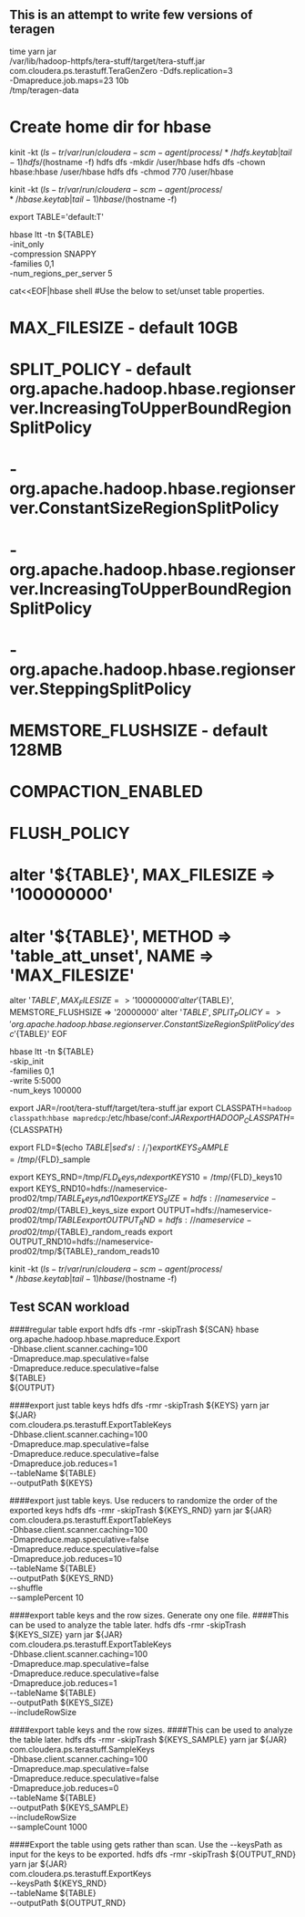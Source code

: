 ## This is an attempt to write few versions of teragen


time yarn jar \
/var/lib/hadoop-httpfs/tera-stuff/target/tera-stuff.jar \
com.cloudera.ps.terastuff.TeraGenZero -Ddfs.replication=3 \
-Dmapreduce.job.maps=23 10b \
/tmp/teragen-data


# Create home dir for hbase
kinit -kt $(ls -tr /var/run/cloudera-scm-agent/process/*/hdfs.keytab|tail -1) hdfs/$(hostname -f)
hdfs dfs -mkdir /user/hbase
hdfs dfs -chown hbase:hbase /user/hbase
hdfs dfs -chmod 770 /user/hbase

kinit -kt $(ls -tr /var/run/cloudera-scm-agent/process/*/hbase.keytab|tail -1) hbase/$(hostname -f)  

export TABLE='default:T'

hbase ltt -tn ${TABLE} \
          -init_only \
          -compression SNAPPY \
          -families 0,1 \
          -num_regions_per_server 5

cat<<EOF|hbase shell
#Use the below to set/unset table properties.
# MAX_FILESIZE - default 10GB
# SPLIT_POLICY - default org.apache.hadoop.hbase.regionserver.IncreasingToUpperBoundRegionSplitPolicy
#     - org.apache.hadoop.hbase.regionserver.ConstantSizeRegionSplitPolicy
#     - org.apache.hadoop.hbase.regionserver.IncreasingToUpperBoundRegionSplitPolicy
#     - org.apache.hadoop.hbase.regionserver.SteppingSplitPolicy
# MEMSTORE_FLUSHSIZE - default 128MB
# COMPACTION_ENABLED
# FLUSH_POLICY
# alter '${TABLE}', MAX_FILESIZE => '100000000'
# alter '${TABLE}', METHOD => 'table_att_unset', NAME => 'MAX_FILESIZE'

alter '${TABLE}', MAX_FILESIZE => '100000000'
alter '${TABLE}', MEMSTORE_FLUSHSIZE => '20000000'
alter '${TABLE}', SPLIT_POLICY => 'org.apache.hadoop.hbase.regionserver.ConstantSizeRegionSplitPolicy'
desc '${TABLE}'
EOF


hbase ltt -tn ${TABLE} \
          -skip_init \
          -families 0,1 \
          -write 5:5000 \
          -num_keys 100000

export JAR=/root/tera-stuff/target/tera-stuff.jar
export CLASSPATH=`hadoop classpath`:`hbase mapredcp`:/etc/hbase/conf:$JAR
export HADOOP_CLASSPATH=${CLASSPATH}

export FLD=$(echo ${TABLE}|sed 's/:/_/')
export KEYS_SAMPLE=/tmp/${FLD}_sample

export KEYS_RND=/tmp/${FLD}_keys_rnd
export KEYS10=/tmp/${FLD}_keys10
export KEYS_RND10=hdfs://nameservice-prod02/tmp/${TABLE}_keys_rnd10
export KEYS_SIZE=hdfs://nameservice-prod02/tmp/${TABLE}_keys_size
export OUTPUT=hdfs://nameservice-prod02/tmp/${TABLE}
export OUTPUT_RND=hdfs://nameservice-prod02/tmp/${TABLE}_random_reads
export OUTPUT_RND10=hdfs://nameservice-prod02/tmp/${TABLE}_random_reads10


kinit -kt $(ls -tr /var/run/cloudera-scm-agent/process/*/hbase.keytab|tail -1) hbase/$(hostname -f)          

## Test SCAN workload
####regular table export
hdfs dfs -rmr -skipTrash ${SCAN}
hbase org.apache.hadoop.hbase.mapreduce.Export \
   -Dhbase.client.scanner.caching=100 \
   -Dmapreduce.map.speculative=false \
   -Dmapreduce.reduce.speculative=false \
   ${TABLE} \
   ${OUTPUT}

####export just table keys
hdfs dfs -rmr -skipTrash ${KEYS}
yarn jar ${JAR} \
   com.cloudera.ps.terastuff.ExportTableKeys \
   -Dhbase.client.scanner.caching=100 \
   -Dmapreduce.map.speculative=false \
   -Dmapreduce.reduce.speculative=false \
   -Dmapreduce.job.reduces=1 \
    --tableName ${TABLE} \
    --outputPath ${KEYS}   

####export just table keys. Use reducers to randomize the order of the exported keys
hdfs dfs -rmr -skipTrash ${KEYS_RND}
yarn jar ${JAR} \
   com.cloudera.ps.terastuff.ExportTableKeys \
   -Dhbase.client.scanner.caching=100 \
   -Dmapreduce.map.speculative=false \
   -Dmapreduce.reduce.speculative=false \
   -Dmapreduce.job.reduces=10 \
    --tableName ${TABLE} \
    --outputPath ${KEYS_RND} \
    --shuffle \
    --samplePercent 10

####export table keys and the row sizes. Generate ony one file. 
####This can be used to analyze the table later.
hdfs dfs -rmr -skipTrash ${KEYS_SIZE}
yarn jar ${JAR} \
   com.cloudera.ps.terastuff.ExportTableKeys \
   -Dhbase.client.scanner.caching=100 \
   -Dmapreduce.map.speculative=false \
   -Dmapreduce.reduce.speculative=false \
   -Dmapreduce.job.reduces=1 \
    --tableName ${TABLE} \
    --outputPath ${KEYS_SIZE} \
    --includeRowSize


####export table keys and the row sizes.
####This can be used to analyze the table later.
hdfs dfs -rmr -skipTrash ${KEYS_SAMPLE}
yarn jar ${JAR} \
   com.cloudera.ps.terastuff.SampleKeys \
   -Dhbase.client.scanner.caching=100 \
   -Dmapreduce.map.speculative=false \
   -Dmapreduce.reduce.speculative=false \
   -Dmapreduce.job.reduces=0 \
    --tableName ${TABLE} \
    --outputPath ${KEYS_SAMPLE} \
    --includeRowSize \
    --sampleCount 1000

####Export the table using gets rather than scan. Use the --keysPath as input for the keys to be exported.
hdfs dfs -rmr -skipTrash ${OUTPUT_RND}
yarn jar ${JAR} \
   com.cloudera.ps.terastuff.ExportKeys \
   --keysPath ${KEYS_RND} \
   --tableName ${TABLE} \
   --outputPath ${OUTPUT_RND} 

   